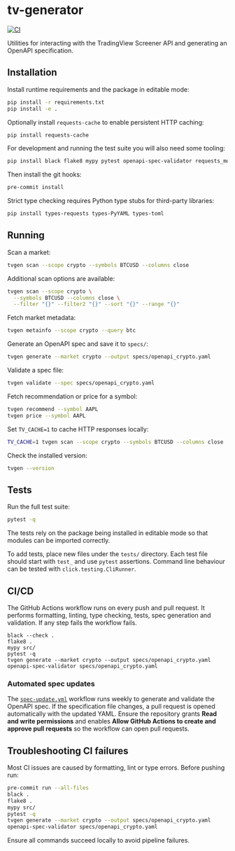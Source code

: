 # tv-generator

[![CI](https://github.com/TrololoBird/tv-generator/actions/workflows/ci.yml/badge.svg)](https://github.com/TrololoBird/tv-generator/actions/workflows/ci.yml)

Utilities for interacting with the TradingView Screener API and generating an OpenAPI specification.

## Installation

Install runtime requirements and the package in editable mode:

```bash
pip install -r requirements.txt
pip install -e .
```

Optionally install `requests-cache` to enable persistent HTTP caching:

```bash
pip install requests-cache
```

For development and running the test suite you will also need some tooling:

```bash
pip install black flake8 mypy pytest openapi-spec-validator requests_mock pre-commit
```
Then install the git hooks:

```bash
pre-commit install
```

Strict type checking requires Python type stubs for third-party libraries:

```bash
pip install types-requests types-PyYAML types-toml
```

## Running

Scan a market:

```bash
tvgen scan --scope crypto --symbols BTCUSD --columns close
```

Additional scan options are available:

```bash
tvgen scan --scope crypto \
  --symbols BTCUSD --columns close \
  --filter "{}" --filter2 "{}" --sort "{}" --range "{}"
```

Fetch market metadata:

```bash
tvgen metainfo --scope crypto --query btc
```

Generate an OpenAPI spec and save it to `specs/`:

```bash
tvgen generate --market crypto --output specs/openapi_crypto.yaml
```

Validate a spec file:

```bash
tvgen validate --spec specs/openapi_crypto.yaml
```

Fetch recommendation or price for a symbol:

```bash
tvgen recommend --symbol AAPL
tvgen price --symbol AAPL
```

Set `TV_CACHE=1` to cache HTTP responses locally:

```bash
TV_CACHE=1 tvgen scan --scope crypto --symbols BTCUSD --columns close
```

Check the installed version:

```bash
tvgen --version
```

## Tests

Run the full test suite:

```bash
pytest -q
```
The tests rely on the package being installed in editable mode so that modules
can be imported correctly.

To add tests, place new files under the `tests/` directory. Each test file should start with `test_` and use `pytest` assertions. Command line behaviour can be tested with `click.testing.CliRunner`.

## CI/CD

The GitHub Actions workflow runs on every push and pull request. It performs formatting, linting, type checking, tests, spec generation and validation. If any step fails the workflow fails.

```text
black --check .
flake8 .
mypy src/
pytest -q
tvgen generate --market crypto --output specs/openapi_crypto.yaml
openapi-spec-validator specs/openapi_crypto.yaml
```

### Automated spec updates

The [`spec-update.yml`](.github/workflows/spec-update.yml) workflow runs weekly to generate and validate the OpenAPI spec. If the specification file changes, a pull request is opened automatically with the updated YAML.
Ensure the repository grants **Read and write permissions** and enables **Allow GitHub Actions to create and approve pull requests** so the workflow can open pull requests.
## Troubleshooting CI failures

Most CI issues are caused by formatting, lint or type errors. Before pushing run:

```bash
pre-commit run --all-files
black .
flake8 .
mypy src/
pytest -q
tvgen generate --market crypto --output specs/openapi_crypto.yaml
openapi-spec-validator specs/openapi_crypto.yaml
```

Ensure all commands succeed locally to avoid pipeline failures.
